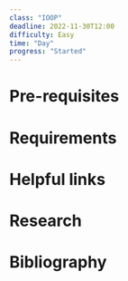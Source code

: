 ```yaml
---
class: "IOOP"
deadline: 2022-11-30T12:00
difficulty: Easy
time: "Day"
progress: "Started"
---
```


# Pre-requisites

# Requirements

# Helpful links

# Research

# Bibliography
